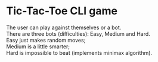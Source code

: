 # Tic-Tac-Toe CLI game

The user can play against themselves or a bot.  
There are three bots (difficulties): Easy, Medium and Hard.  
Easy just makes random moves;  
Medium is a little smarter;   
Hard is impossible to beat (implements minimax algorithm).   
